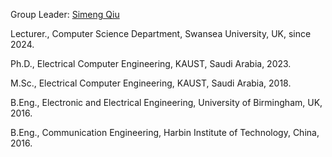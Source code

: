Group Leader: [Simeng Qiu](https://qsimeng.github.io/)

Lecturer., Computer Science Department, Swansea University, UK, since 2024.

Ph.D., Electrical Computer Engineering, KAUST, Saudi Arabia, 2023.

M.Sc., Electrical Computer Engineering, KAUST, Saudi Arabia, 2018.

B.Eng., Electronic and Electrical Engineering, University of Birmingham, UK, 2016.

B.Eng., Communication Engineering, Harbin Institute of Technology, China, 2016.

